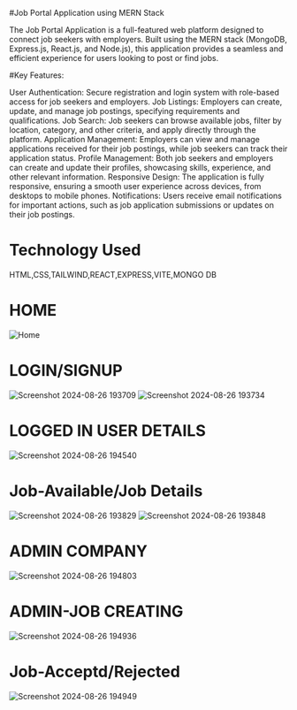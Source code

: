 
#Job Portal Application using MERN Stack

The Job Portal Application is a full-featured web platform designed to connect job seekers with employers. Built using the MERN stack (MongoDB, Express.js, React.js, and Node.js), this application provides a seamless and efficient experience for users looking to post or find jobs.

#Key Features:

User Authentication: Secure registration and login system with role-based access for job seekers and employers.
Job Listings: Employers can create, update, and manage job postings, specifying requirements and qualifications.
Job Search: Job seekers can browse available jobs, filter by location, category, and other criteria, and apply directly through the platform.
Application Management: Employers can view and manage applications received for their job postings, while job seekers can track their application status.
Profile Management: Both job seekers and employers can create and update their profiles, showcasing skills, experience, and other relevant information.
Responsive Design: The application is fully responsive, ensuring a smooth user experience across devices, from desktops to mobile phones.
Notifications: Users receive email notifications for important actions, such as job application submissions or updates on their job postings.
# Technology Used
HTML,CSS,TAILWIND,REACT,EXPRESS,VITE,MONGO DB

# HOME
![Home](https://github.com/user-attachments/assets/28c153c1-5000-49c9-8f14-4b8e4208d7be)
# LOGIN/SIGNUP
![Screenshot 2024-08-26 193709](https://github.com/user-attachments/assets/d67d9080-ccce-44ad-b3c3-022389419d8e)
![Screenshot 2024-08-26 193734](https://github.com/user-attachments/assets/87adb76b-bb77-469c-8ee0-12fab580109c)
# LOGGED IN USER DETAILS
![Screenshot 2024-08-26 194540](https://github.com/user-attachments/assets/486172de-874e-477f-9710-8fd80efed7da)
# Job-Available/Job Details
![Screenshot 2024-08-26 193829](https://github.com/user-attachments/assets/cb92cda7-073f-4bf4-a551-8d240b60f76c)
![Screenshot 2024-08-26 193848](https://github.com/user-attachments/assets/68413355-e952-4a96-b2fa-a3c2c20a855d)

# ADMIN COMPANY
![Screenshot 2024-08-26 194803](https://github.com/user-attachments/assets/fe84ba99-939b-4e05-8f2c-e507166d6c11)

# ADMIN-JOB CREATING 
![Screenshot 2024-08-26 194936](https://github.com/user-attachments/assets/b5c09307-35f8-49f8-9e75-22dba97f2fb1)
# Job-Acceptd/Rejected
![Screenshot 2024-08-26 194949](https://github.com/user-attachments/assets/08479d2f-3724-4292-ba81-c1469ea94f38)
